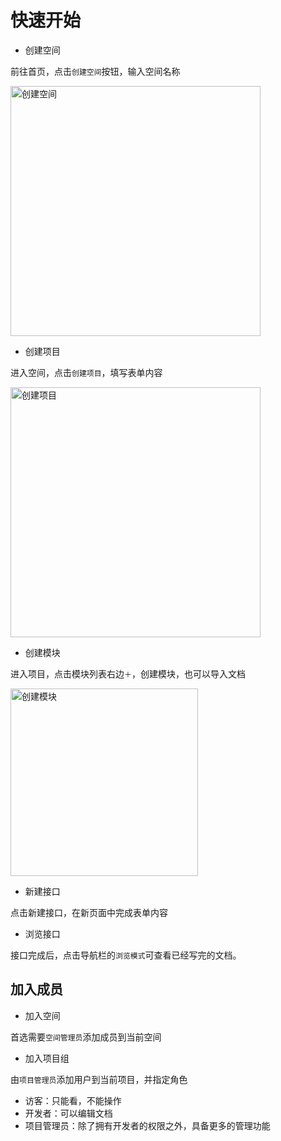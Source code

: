 # 快速开始


- 创建空间

前往首页，点击`创建空间`按钮，输入空间名称

<img src="/static/help/images/create_space.png" style="height: 400px" title="创建空间" />

- 创建项目

进入空间，点击`创建项目`，填写表单内容

<img src="/static/help/images/create_project.png" style="height: 400px" title="创建项目" />

- 创建模块

进入项目，点击模块列表右边`＋`，创建模块，也可以导入文档

<img src="/static/help/images/create_module.png" style="height: 300px" title="创建模块" />

- 新建接口

点击新建接口，在新页面中完成表单内容

- 浏览接口

接口完成后，点击导航栏的`浏览模式`可查看已经写完的文档。

## 加入成员

- 加入空间

首选需要`空间管理员`添加成员到当前空间

- 加入项目组

由`项目管理员`添加用户到当前项目，并指定角色

- 访客：只能看，不能操作
- 开发者：可以编辑文档
- 项目管理员：除了拥有开发者的权限之外，具备更多的管理功能





